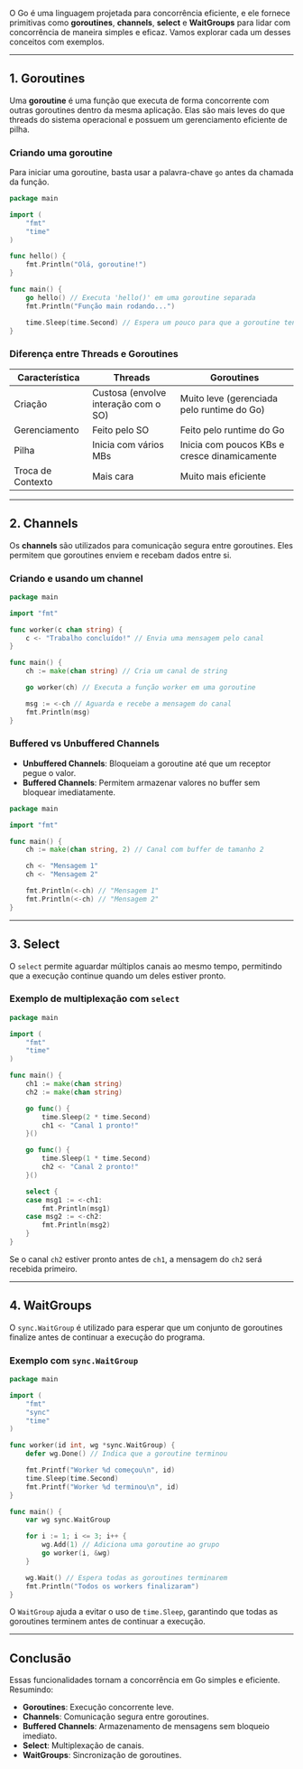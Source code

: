 O Go é uma linguagem projetada para concorrência eficiente, e ele fornece primitivas como **goroutines**, **channels**, **select** e **WaitGroups** para lidar com concorrência de maneira simples e eficaz. Vamos explorar cada um desses conceitos com exemplos.

---

## **1. Goroutines**
Uma **goroutine** é uma função que executa de forma concorrente com outras goroutines dentro da mesma aplicação. Elas são mais leves do que threads do sistema operacional e possuem um gerenciamento eficiente de pilha.

### **Criando uma goroutine**
Para iniciar uma goroutine, basta usar a palavra-chave `go` antes da chamada da função.

```go
package main

import (
	"fmt"
	"time"
)

func hello() {
	fmt.Println("Olá, goroutine!")
}

func main() {
	go hello() // Executa 'hello()' em uma goroutine separada
	fmt.Println("Função main rodando...")

	time.Sleep(time.Second) // Espera um pouco para que a goroutine tenha tempo de executar
}
```

### **Diferença entre Threads e Goroutines**
| Característica | Threads | Goroutines |
|--------------|---------|-----------|
| Criação | Custosa (envolve interação com o SO) | Muito leve (gerenciada pelo runtime do Go) |
| Gerenciamento | Feito pelo SO | Feito pelo runtime do Go |
| Pilha | Inicia com vários MBs | Inicia com poucos KBs e cresce dinamicamente |
| Troca de Contexto | Mais cara | Muito mais eficiente |

---

## **2. Channels**
Os **channels** são utilizados para comunicação segura entre goroutines. Eles permitem que goroutines enviem e recebam dados entre si.

### **Criando e usando um channel**
```go
package main

import "fmt"

func worker(c chan string) {
	c <- "Trabalho concluído!" // Envia uma mensagem pelo canal
}

func main() {
	ch := make(chan string) // Cria um canal de string

	go worker(ch) // Executa a função worker em uma goroutine

	msg := <-ch // Aguarda e recebe a mensagem do canal
	fmt.Println(msg)
}
```

### **Buffered vs Unbuffered Channels**
- **Unbuffered Channels**: Bloqueiam a goroutine até que um receptor pegue o valor.
- **Buffered Channels**: Permitem armazenar valores no buffer sem bloquear imediatamente.

```go
package main

import "fmt"

func main() {
	ch := make(chan string, 2) // Canal com buffer de tamanho 2

	ch <- "Mensagem 1"
	ch <- "Mensagem 2"

	fmt.Println(<-ch) // "Mensagem 1"
	fmt.Println(<-ch) // "Mensagem 2"
}
```

---

## **3. Select**
O `select` permite aguardar múltiplos canais ao mesmo tempo, permitindo que a execução continue quando um deles estiver pronto.

### **Exemplo de multiplexação com `select`**
```go
package main

import (
	"fmt"
	"time"
)

func main() {
	ch1 := make(chan string)
	ch2 := make(chan string)

	go func() {
		time.Sleep(2 * time.Second)
		ch1 <- "Canal 1 pronto!"
	}()

	go func() {
		time.Sleep(1 * time.Second)
		ch2 <- "Canal 2 pronto!"
	}()

	select {
	case msg1 := <-ch1:
		fmt.Println(msg1)
	case msg2 := <-ch2:
		fmt.Println(msg2)
	}
}
```
Se o canal `ch2` estiver pronto antes de `ch1`, a mensagem do `ch2` será recebida primeiro.

---

## **4. WaitGroups**
O `sync.WaitGroup` é utilizado para esperar que um conjunto de goroutines finalize antes de continuar a execução do programa.

### **Exemplo com `sync.WaitGroup`**
```go
package main

import (
	"fmt"
	"sync"
	"time"
)

func worker(id int, wg *sync.WaitGroup) {
	defer wg.Done() // Indica que a goroutine terminou

	fmt.Printf("Worker %d começou\n", id)
	time.Sleep(time.Second)
	fmt.Printf("Worker %d terminou\n", id)
}

func main() {
	var wg sync.WaitGroup

	for i := 1; i <= 3; i++ {
		wg.Add(1) // Adiciona uma goroutine ao grupo
		go worker(i, &wg)
	}

	wg.Wait() // Espera todas as goroutines terminarem
	fmt.Println("Todos os workers finalizaram")
}
```
O `WaitGroup` ajuda a evitar o uso de `time.Sleep`, garantindo que todas as goroutines terminem antes de continuar a execução.

---

## **Conclusão**
Essas funcionalidades tornam a concorrência em Go simples e eficiente. Resumindo:
- **Goroutines**: Execução concorrente leve.
- **Channels**: Comunicação segura entre goroutines.
- **Buffered Channels**: Armazenamento de mensagens sem bloqueio imediato.
- **Select**: Multiplexação de canais.
- **WaitGroups**: Sincronização de goroutines.